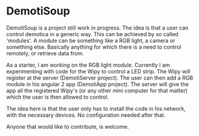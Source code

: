 # DemotiSoup

DemotiSoup is a project still work in progress. The idea is that a user can control demotica in a generic way. 
This can be achieved by so called 'modules'. A module can be something like a RGB light, a camera or something else. 
Basically anything for which there is a need to control remotely, or retrieve data from.

As a starter, I am working on the RGB light module. Currently I am experimenting with code for the Wipy to control a LED strip.
The Wipy will register at the server (DemotiServer project). The user can then add a RGB module in his angular 2 app (DemotiApp project).
The server will give the app all the registered Wipy's (or any other mini computer for that matter) which the user is then allowed to control.

The idea here is that the user only has to install the code in his network, with the necessary devices. No configuration needed after that.

Anyone that would like to contribute, is welcome.
